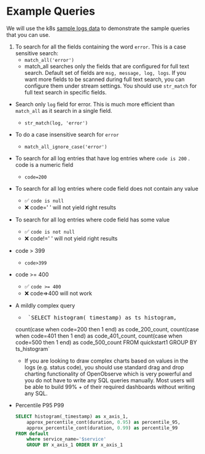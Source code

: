 # Example Queries


We will use the k8s [sample logs data](https://zinc-public-data.s3.us-west-2.amazonaws.com/zinc-enl/sample-k8s-logs/k8slog_json.json.zip) to demonstrate the sample queries that you can use.


1. To search for all the fields containing the word `error`. This is a case sensitive search:
    - `match_all('error')`
    - match_all searches only the fields that are configured for full text search. Default set of fields are `msg, message, log, logs`. If you want more fields to be scanned during full text search, you can configure them under stream settings. You should use `str_match` for full text search in specific fields.
- Search only `log` field for error. This is much more efficient than `match_all` as it search in a single field.
    - `str_match(log, 'error')`
-  To do a case insensitive search for `error`
    - `match_all_ignore_case('error')`
- To search for all log entries that have log entries where `code is 200` . code is a numeric field
    - `code=200`
- To search for all log entries where code field does not contain any value
    - ✅ `code is null` 
    - ❌ code=' ' will not yield right results
- To search for all log entries where code field has some value
    - ✅ `code is not null` 
    - ❌ code!=' ' will not yield right results
- code > 399
    - `code>399`
- code >= 400
    - ✅ `code >= 400` 
    - ❌ code=>400 will not work
- A mildly complex query
    - <pre> `SELECT histogram(_timestamp) as ts_histogram, 
    count(case when code=200 then 1 end) as code_200_count, 
    count(case when code=401 then 1 end) as code_401_count, 
    count(case when code=500 then 1 end) as code_500_count FROM quickstart1 GROUP BY ts_histogram`</pre>
    - If you are looking to draw complex charts based on values in the logs (e.g. status code), you should use standard drag and drop charting functionality of OpenObserve which is very powerful and you do not have to write any SQL queries manually. Most users will be able to build 99% + of their required dashboards without writing any SQL.

- Percentile P95 P99
    
    ```sql
    SELECT histogram(_timestamp) as x_axis_1,  
        approx_percentile_cont(duration, 0.95) as percentile_95, 
        approx_percentile_cont(duration, 0.99) as percentile_99 
    FROM default 
        where service_name='$service' 
        GROUP BY x_axis_1 ORDER BY x_axis_1
